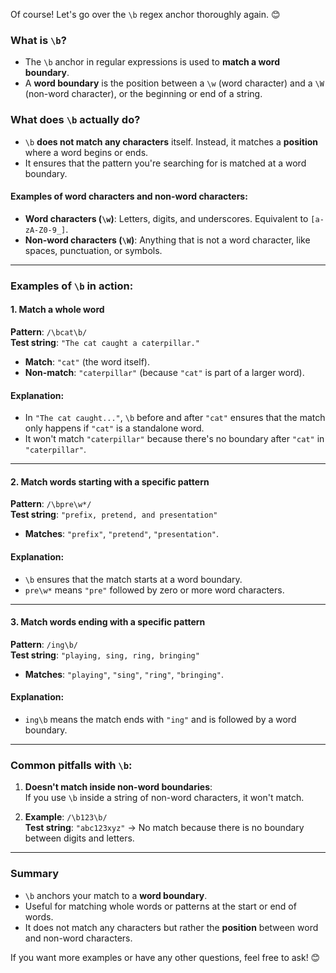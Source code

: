 Of course! Let's go over the `\b` regex anchor thoroughly again. 😊

### What is `\b`?

- The `\b` anchor in regular expressions is used to **match a word boundary**.
- A **word boundary** is the position between a `\w` (word character) and a `\W` (non-word character), or the beginning or end of a string.

### What does `\b` actually do?

- `\b` **does not match any characters** itself. Instead, it matches a **position** where a word begins or ends.
- It ensures that the pattern you're searching for is matched at a word boundary.

#### Examples of word characters and non-word characters:
- **Word characters (`\w`)**: Letters, digits, and underscores. Equivalent to `[a-zA-Z0-9_]`.
- **Non-word characters (`\W`)**: Anything that is not a word character, like spaces, punctuation, or symbols.

---

### Examples of `\b` in action:

#### 1. Match a whole word

**Pattern**: `/\bcat\b/`  
**Test string**: `"The cat caught a caterpillar."`  

- **Match**: `"cat"` (the word itself).
- **Non-match**: `"caterpillar"` (because `"cat"` is part of a larger word).

#### Explanation:

- In `"The cat caught..."`, `\b` before and after `"cat"` ensures that the match only happens if `"cat"` is a standalone word.
- It won't match `"caterpillar"` because there's no boundary after `"cat"` in `"caterpillar"`.

---

#### 2. Match words starting with a specific pattern

**Pattern**: `/\bpre\w*/`  
**Test string**: `"prefix, pretend, and presentation"`  

- **Matches**: `"prefix"`, `"pretend"`, `"presentation"`.

#### Explanation:

- `\b` ensures that the match starts at a word boundary.
- `pre\w*` means `"pre"` followed by zero or more word characters.

---

#### 3. Match words ending with a specific pattern

**Pattern**: `/ing\b/`  
**Test string**: `"playing, sing, ring, bringing"`  

- **Matches**: `"playing"`, `"sing"`, `"ring"`, `"bringing"`.

#### Explanation:

- `ing\b` means the match ends with `"ing"` and is followed by a word boundary.

---

### Common pitfalls with `\b`:

1. **Doesn't match inside non-word boundaries**:  
   If you use `\b` inside a string of non-word characters, it won't match.

2. **Example**: `/\b123\b/`  
   **Test string**: `"abc123xyz"` → No match because there is no boundary between digits and letters.

---

### Summary

- `\b` anchors your match to a **word boundary**.
- Useful for matching whole words or patterns at the start or end of words.
- It does not match any characters but rather the **position** between word and non-word characters.

If you want more examples or have any other questions, feel free to ask! 😊

